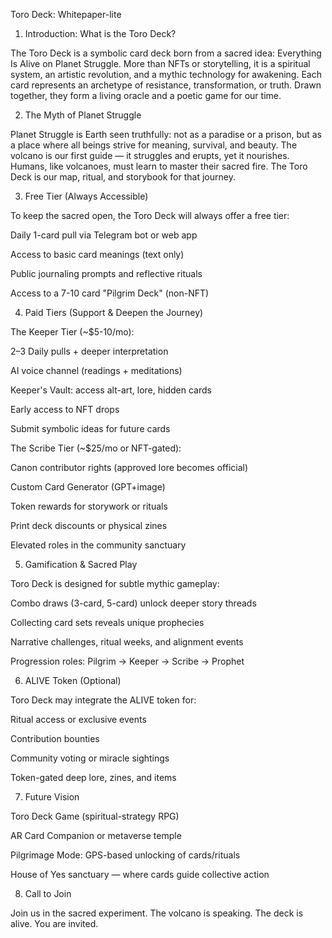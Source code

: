   Toro Deck: Whitepaper-lite

1. Introduction: What is the Toro Deck?

The Toro Deck is a symbolic card deck born from a sacred idea: Everything Is Alive on Planet Struggle. More than NFTs or storytelling, it is a spiritual system, an artistic revolution, and a mythic technology for awakening. Each card represents an archetype of resistance, transformation, or truth. Drawn together, they form a living oracle and a poetic game for our time.

2. The Myth of Planet Struggle

Planet Struggle is Earth seen truthfully: not as a paradise or a prison, but as a place where all beings strive for meaning, survival, and beauty. The volcano is our first guide — it struggles and erupts, yet it nourishes. Humans, like volcanoes, must learn to master their sacred fire. The Toro Deck is our map, ritual, and storybook for that journey.

3. Free Tier (Always Accessible)

To keep the sacred open, the Toro Deck will always offer a free tier:

Daily 1-card pull via Telegram bot or web app

Access to basic card meanings (text only)

Public journaling prompts and reflective rituals

Access to a 7-10 card "Pilgrim Deck" (non-NFT)


4. Paid Tiers (Support & Deepen the Journey)

The Keeper Tier (~$5-10/mo):

2–3 Daily pulls + deeper interpretation

AI voice channel (readings + meditations)

Keeper's Vault: access alt-art, lore, hidden cards

Early access to NFT drops

Submit symbolic ideas for future cards


The Scribe Tier (~$25/mo or NFT-gated):

Canon contributor rights (approved lore becomes official)

Custom Card Generator (GPT+image)

Token rewards for storywork or rituals

Print deck discounts or physical zines

Elevated roles in the community sanctuary


5. Gamification & Sacred Play

Toro Deck is designed for subtle mythic gameplay:

Combo draws (3-card, 5-card) unlock deeper story threads

Collecting card sets reveals unique prophecies

Narrative challenges, ritual weeks, and alignment events

Progression roles: Pilgrim → Keeper → Scribe → Prophet


6. ALIVE Token (Optional)

Toro Deck may integrate the ALIVE token for:

Ritual access or exclusive events

Contribution bounties

Community voting or miracle sightings

Token-gated deep lore, zines, and items


7. Future Vision

Toro Deck Game (spiritual-strategy RPG)

AR Card Companion or metaverse temple

Pilgrimage Mode: GPS-based unlocking of cards/rituals

House of Yes sanctuary — where cards guide collective action


8. Call to Join

Join us in the sacred experiment. The volcano is speaking. The deck is alive. You are invited.
